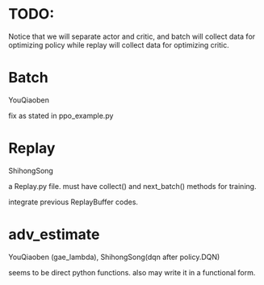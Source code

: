# TODO:

Notice that we will separate actor and critic, and batch will collect data for optimizing policy while replay will collect data for optimizing critic.

# Batch

YouQiaoben

fix as stated in ppo_example.py



# Replay

ShihongSong

a Replay.py file. must have collect() and next_batch() methods for training.

integrate previous ReplayBuffer codes.


# adv_estimate

YouQiaoben (gae_lambda), ShihongSong(dqn after policy.DQN)

seems to be direct python functions. also may write it in a functional form.